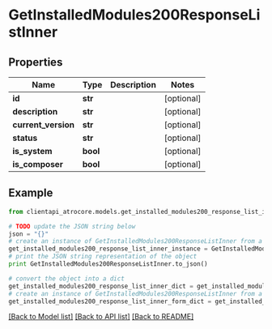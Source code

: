 # GetInstalledModules200ResponseListInner


## Properties
Name | Type | Description | Notes
------------ | ------------- | ------------- | -------------
**id** | **str** |  | [optional] 
**description** | **str** |  | [optional] 
**current_version** | **str** |  | [optional] 
**status** | **str** |  | [optional] 
**is_system** | **bool** |  | [optional] 
**is_composer** | **bool** |  | [optional] 

## Example

```python
from clientapi_atrocore.models.get_installed_modules200_response_list_inner import GetInstalledModules200ResponseListInner

# TODO update the JSON string below
json = "{}"
# create an instance of GetInstalledModules200ResponseListInner from a JSON string
get_installed_modules200_response_list_inner_instance = GetInstalledModules200ResponseListInner.from_json(json)
# print the JSON string representation of the object
print GetInstalledModules200ResponseListInner.to_json()

# convert the object into a dict
get_installed_modules200_response_list_inner_dict = get_installed_modules200_response_list_inner_instance.to_dict()
# create an instance of GetInstalledModules200ResponseListInner from a dict
get_installed_modules200_response_list_inner_form_dict = get_installed_modules200_response_list_inner.from_dict(get_installed_modules200_response_list_inner_dict)
```
[[Back to Model list]](../README.md#documentation-for-models) [[Back to API list]](../README.md#documentation-for-api-endpoints) [[Back to README]](../README.md)


